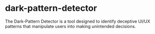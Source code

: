 # dark-pattern-detector
The Dark-Pattern Detector is a tool designed to identify deceptive UI/UX patterns that manipulate users into making unintended decisions.
